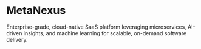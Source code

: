 # MetaNexus
Enterprise-grade, cloud-native SaaS platform leveraging microservices, AI-driven insights, and machine learning for scalable, on-demand software delivery.
